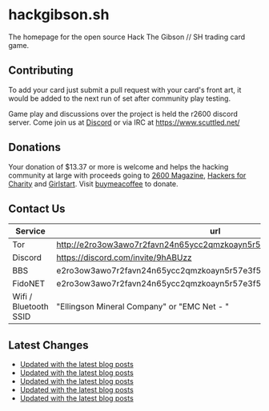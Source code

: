 # hackgibson.sh
The homepage for the open source Hack The Gibson // SH trading card game.


## Contributing

To add your card just submit a pull request with your card's front art, it would be added to the next run of set after community play testing.

Game play and discussions over the project is held the r2600 discord server. Come join us at [Discord](https://discord.com/invite/9hABUzz) or via IRC at https://www.scuttled.net/


## Donations

Your donation of $13.37 or more is welcome and helps the hacking community at large with proceeds going to [2600 Magazine](https://2600.com/), [Hackers for Charity](https://hackersforcharity.org) and [Girlstart](https://girlstart.org).  Visit [buymeacoffee](https://www.buymeacoffee.com/hackgibson.sh) to donate.


## Contact Us

Service | url
-|-
Tor | http://e2ro3ow3awo7r2favn24n65ycc2qmzkoayn5r57e3f56nvjwdcgg32ad.onion
Discord | https://discord.com/invite/9hABUzz
BBS | e2ro3ow3awo7r2favn24n65ycc2qmzkoayn5r57e3f56nvjwdcgg32ad.onion:23
FidoNET | e2ro3ow3awo7r2favn24n65ycc2qmzkoayn5r57e3f56nvjwdcgg32ad.onion:24554
Wifi / Bluetooth SSID | "Ellingson Mineral Company" or "EMC Net - <fidonet address>"

## Latest Changes
<!-- BLOG-POST-LIST:START -->
- [Updated with the latest blog posts](https://github.com/DFW2600/hackgibson.sh/commit/880e3a20ffe941f26bff30000f6486e1352844e1)
- [Updated with the latest blog posts](https://github.com/DFW2600/hackgibson.sh/commit/25b9fc021eb60be368c75276d28ab152fa0ad42b)
- [Updated with the latest blog posts](https://github.com/DFW2600/hackgibson.sh/commit/6723c9cbd57d4351a3dcb79c37d225c0dff422f4)
- [Updated with the latest blog posts](https://github.com/DFW2600/hackgibson.sh/commit/02887e1e48c0c1b5428b5977b254af1d42304fee)
- [Updated with the latest blog posts](https://github.com/DFW2600/hackgibson.sh/commit/ae0ef139bf55076a60335183948412b0c1a31af3)
<!-- BLOG-POST-LIST:END -->
